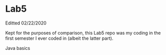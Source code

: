 # Lab5
Editted 02/22/2020

Kept for the purposes of comparison, this Lab5 repo was my coding in the first semester I ever coded in (albeit the latter part).

Java basics
